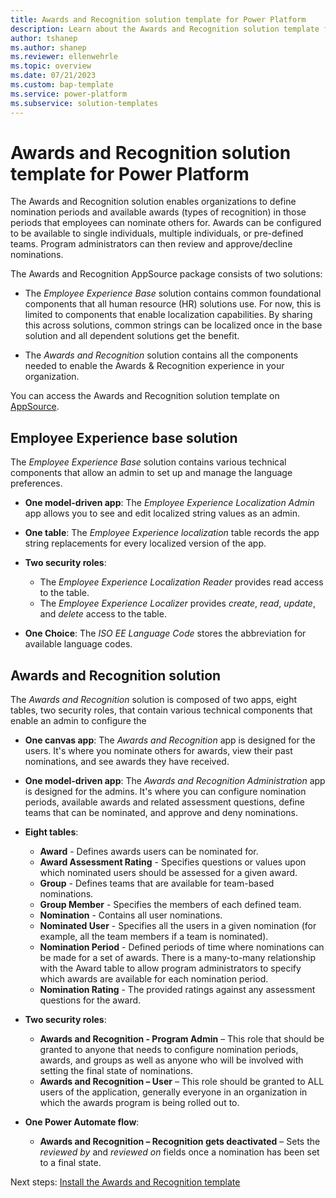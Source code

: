 ```yaml
---
title: Awards and Recognition solution template for Power Platform
description: Learn about the Awards and Recognition solution template for Power Platform.
author: tshanep
ms.author: shanep
ms.reviewer: ellenwehrle
ms.topic: overview
ms.date: 07/21/2023
ms.custom: bap-template
ms.service: power-platform
ms.subservice: solution-templates
---
```


# Awards and Recognition solution template for Power Platform

The Awards and Recognition solution enables organizations to define nomination periods and available awards (types of recognition) in those periods that employees can nominate others for. Awards can be configured to be available to single individuals, multiple individuals, or pre-defined teams. Program administrators can then review and approve/decline nominations.

The Awards and Recognition AppSource package consists of two solutions:

- The *Employee Experience Base* solution contains common foundational components that all human resource (HR) solutions use. For now, this is limited to components that enable localization capabilities. By sharing this across solutions, common strings can be localized once in the base solution and all dependent solutions get the benefit.

- The *Awards and Recognition* solution contains all the components needed to enable the Awards & Recognition experience in your organization.

You can access the Awards and Recognition solution template on [AppSource](https://aka.ms/AccessAwardsAndRecognitionTemplate).

## Employee Experience base solution

The *Employee Experience Base* solution contains various technical components that allow an admin to set up and manage the language preferences.

- **One model-driven app**: The *Employee Experience Localization Admin* app allows you to see and edit localized string values as an admin.
- **One table**: The *Employee Experience localization* table records the app string replacements for every localized version of the app.
- **Two security roles**:

  - The *Employee Experience Localization Reader* provides read access to the table.
  - The *Employee Experience Localizer* provides *create*, *read*, *update*, and *delete* access to the table.
- **One Choice**: The *ISO EE Language Code* stores the abbreviation for available language codes.

## Awards and Recognition solution

The *Awards and Recognition* solution is composed of two apps, eight tables, two security roles, that contain various technical components that enable an admin to configure the

- **One canvas app**: The *Awards and Recognition* app is designed for the users. It's where you nominate others for awards, view their past nominations, and see awards they have received.
- **One model-driven app**: The *Awards and Recognition Administration* app is designed for the admins. It's where you can configure nomination periods, available awards and related assessment questions, define teams that can be nominated, and approve and deny nominations.

- **Eight tables**:

  - **Award** - Defines awards users can be nominated for.
  - **Award Assessment Rating** - Specifies questions or values upon which nominated users should be assessed for a given award.
  - **Group** - Defines teams that are available for team-based nominations.
  - **Group Member** - Specifies the members of each defined team.
  - **Nomination** - Contains all user nominations.
  - **Nominated User** -  Specifies all the users in a given nomination (for example, all the team members if a team is nominated).
  - **Nomination Period** - Defined periods of time where nominations can be made for a set of awards. There is a many-to-many relationship with the Award table to allow program administrators to specify which awards are available for each nomination period.
  - **Nomination Rating** - The provided ratings against any assessment questions for the award.

- **Two security roles**:

  - **Awards and Recognition - Program Admin** – This role that should be granted to anyone that needs to configure nomination periods, awards, and groups as well as anyone who will be involved with setting the final state of nominations.
  - **Awards and Recognition – User** – This role should be granted to ALL users of the application, generally everyone in an organization in which the awards program is being rolled out to.

- **One Power Automate flow**:

  - **Awards and Recognition – Recognition gets deactivated** – Sets the *reviewed by* and *reviewed on* fields once a nomination has been set to a final state.

Next steps: [Install the Awards and Recognition template](install.md)

